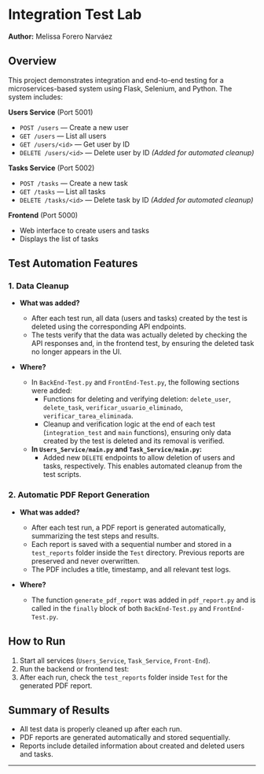 # Integration Test Lab
**Author:** Melissa Forero Narváez

## Overview

This project demonstrates integration and end-to-end testing for a microservices-based system using Flask, Selenium, and Python. The system includes:

**Users Service** (Port 5001)  
- `POST /users` — Create a new user  
- `GET /users` — List all users  
- `GET /users/<id>` — Get user by ID  
- `DELETE /users/<id>` — Delete user by ID *(Added for automated cleanup)*

**Tasks Service** (Port 5002)  
- `POST /tasks` — Create a new task  
- `GET /tasks` — List all tasks  
- `DELETE /tasks/<id>` — Delete task by ID *(Added for automated cleanup)*

**Frontend** (Port 5000)  
- Web interface to create users and tasks  
- Displays the list of tasks  

## Test Automation Features

### 1. Data Cleanup

- **What was added?**
  - After each test run, all data (users and tasks) created by the test is deleted using the corresponding API endpoints.
  - The tests verify that the data was actually deleted by checking the API responses and, in the frontend test, by ensuring the deleted task no longer appears in the UI.

- **Where?**
  - In `BackEnd-Test.py` and `FrontEnd-Test.py`, the following sections were added:
    - Functions for deleting and verifying deletion: `delete_user`, `delete_task`, `verificar_usuario_eliminado`, `verificar_tarea_eliminada`.
    - Cleanup and verification logic at the end of each test (`integration_test` and `main` functions), ensuring only data created by the test is deleted and its removal is verified.
  - **In `Users_Service/main.py` and `Task_Service/main.py`:**
    - Added new `DELETE` endpoints to allow deletion of users and tasks, respectively. This enables automated cleanup from the test scripts.

### 2. Automatic PDF Report Generation

- **What was added?**
  - After each test run, a PDF report is generated automatically, summarizing the test steps and results.
  - Each report is saved with a sequential number and stored in a `test_reports` folder inside the `Test` directory. Previous reports are preserved and never overwritten.
  - The PDF includes a title, timestamp, and all relevant test logs.

- **Where?**
  - The function `generate_pdf_report` was added in `pdf_report.py` and is called in the `finally` block of both `BackEnd-Test.py` and `FrontEnd-Test.py`.

## How to Run

1. Start all services (`Users_Service`, `Task_Service`, `Front-End`).
2. Run the backend or frontend test:
3. After each run, check the `test_reports` folder inside `Test` for the generated PDF report.

## Summary of Results

- All test data is properly cleaned up after each run.
- PDF reports are generated automatically and stored sequentially.
- Reports include detailed information about created and deleted users and tasks.

---